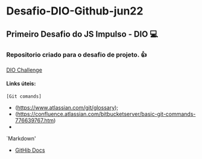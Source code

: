 # Desafio-DIO-Github-jun22
## Primeiro Desafio do JS Impulso - DIO 💻
### Repositorio criado para o desafio de projeto. 👍
[DIO Challenge](https://web.dio.me/lab/criando-seu-primeiro-repositorio-no-github-para-compartilhar-seu-progresso/learning/e714fb1c-4990-4c47-99a5-d97703e40b4d)
#### Links úteis:
`[Git comands]`
* (https://www.atlassian.com/git/glossary);
* (https://confluence.atlassian.com/bitbucketserver/basic-git-commands-776639767.htm)
*
`Markdown'
* [GitHib Docs](https://docs.github.com/en/get-started/writing-on-github/getting-started-with-writing-and-formatting-on-github/basic-writing-and-formatting-syntax)
